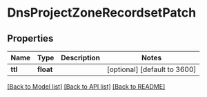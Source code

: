 # DnsProjectZoneRecordsetPatch

## Properties
Name | Type | Description | Notes
------------ | ------------- | ------------- | -------------
**ttl** | **float** |  | [optional] [default to 3600]

[[Back to Model list]](../README.md#documentation-for-models) [[Back to API list]](../README.md#documentation-for-api-endpoints) [[Back to README]](../README.md)


